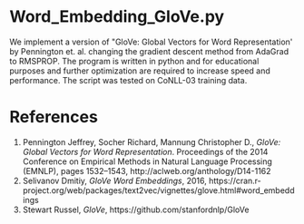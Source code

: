 # Word_Embedding_GloVe.py
We implement a version of "GloVe: Global Vectors for Word Representation' by Pennington et. al. changing the gradient descent method from AdaGrad to RMSPROP. The program is written in python and for educational purposes and further optimization are required to increase speed and performance. The script was tested on CoNLL-03 training data.

# References
<ol>
<li>Pennington Jeffrey, Socher Richard, Mannung Christopher D., <em>GloVe: Global Vectors for Word Representation</em>. Proceedings of the 2014 Conference on Empirical Methods in Natural Language Processing (EMNLP), pages 1532–1543, http://aclweb.org/anthology/D14-1162</li>
<li>Selivanov Dmitiy, <em>GloVe Word Embeddings</em>,  2016, https://cran.r-project.org/web/packages/text2vec/vignettes/glove.html#word_embeddings</li>
<li>Stewart Russel, <em>GloVe</em>, https://github.com/stanfordnlp/GloVe</li>
</ol>
